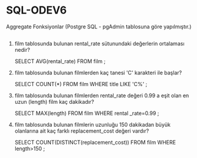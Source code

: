 # SQL-ODEV6
Aggregate Fonksiyonlar (Postgre SQL - pgAdmin tablosuna göre yapılmıştır.)
##
1) film tablosunda bulunan rental_rate sütunundaki değerlerin ortalaması nedir?

   SELECT AVG(rental_rate) FROM film ;
   
2) film tablosunda bulunan filmlerden kaç tanesi 'C' karakteri ile başlar?

   SELECT COUNT(*) FROM film
   WHERE title LIKE 'C%' ;
   
3) film tablosunda bulunan filmlerden rental_rate değeri 0.99 a eşit olan en uzun (length) film kaç dakikadır?

   SELECT MAX(length) FROM film
   WHERE rental _rate=0.99 ;
   
4) film tablosunda bulunan filmlerin uzunluğu 150 dakikadan büyük olanlarına ait kaç farklı replacement_cost değeri vardır?

   SELECT COUNT(DISTINCT(replacement_cost)) FROM film
   WHERE length>150 ;
